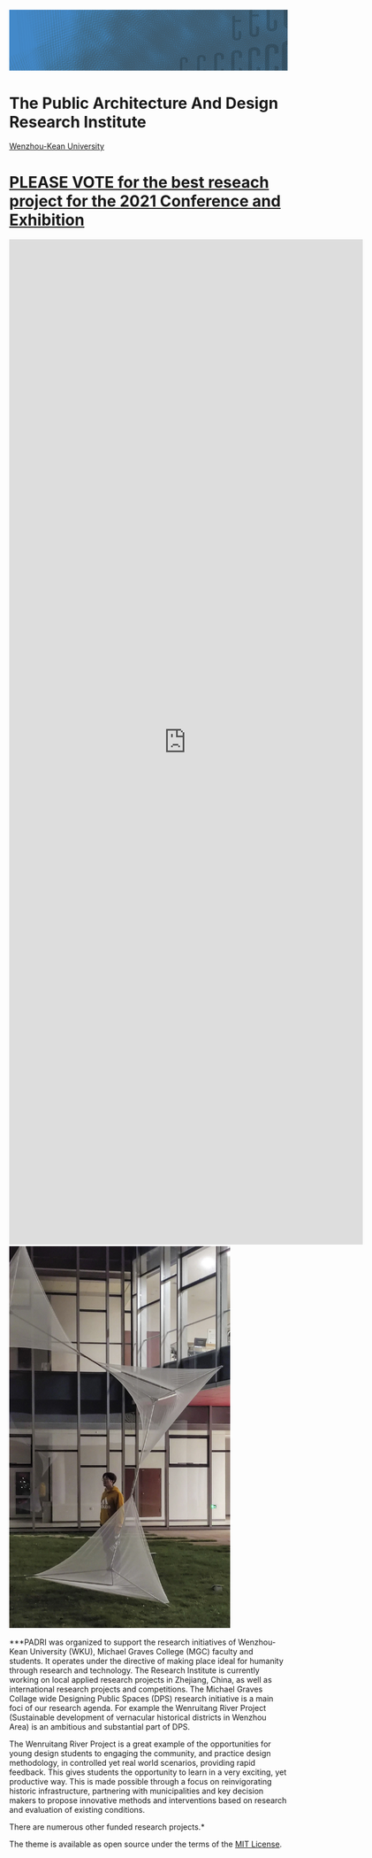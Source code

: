 ![](assets/2021PADRIBackground-00a_.png)

# The Public Architecture And Design Research Institute 

[Wenzhou-Kean University](https://wku.edu.cn/)

# [PLEASE VOTE for the best reseach project for the 2021 Conference and Exhibition](https://forms.gle/sGX9KmJ9wogKmYhB8) 

<iframe src="https://docs.google.com/forms/d/e/1FAIpQLSergCIOCb4lWIYbU6hJbtrDANB9iY6nzsFVAX313fntSgysqw/viewform?embedded=true" width="640" height="1817" frameborder="0" marginheight="0" marginwidth="0">Loading…</iframe>

<img src="assets/_[1].jpg" alt="research image" style="width:400px;">

***PADRI was organized to support the research initiatives of Wenzhou-Kean University (WKU), Michael Graves College (MGC) faculty and students.
It operates under the directive of making place ideal for humanity through research and technology. The Research Institute is currently working on local applied research projects in Zhejiang, China, as well as international research projects and competitions. The Michael Graves Collage wide Designing Public Spaces (DPS) research initiative is a main foci of our research agenda. For example the Wenruitang River Project (Sustainable development of vernacular historical districts in Wenzhou Area) is an ambitious and substantial part of DPS.

The Wenruitang River Project is a great example of the opportunities for young design students to engaging the community, and practice design methodology, in controlled yet real world scenarios, providing rapid feedback. This  gives students the opportunity to learn in a very exciting, yet productive way. This is made possible through a focus on reinvigorating historic infrastructure, partnering with municipalities and key decision makers to propose innovative methods and interventions based on research and evaluation of existing conditions.

There are numerous other funded research projects.*



The theme is available as open source under the terms of the [MIT License](http://opensource.org/licenses/MIT).
